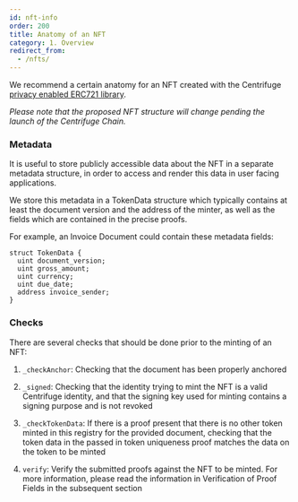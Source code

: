```yaml
---
id: nft-info
order: 200
title: Anatomy of an NFT
category: 1. Overview
redirect_from:
  - /nfts/
---
```


We recommend a certain anatomy for an NFT created with the Centrifuge [privacy enabled ERC721 library](https://github.com/centrifuge/privacy-enabled-erc721/tree/develop).

*Please note that the proposed NFT structure will change pending the launch of the Centrifuge Chain.*

### Metadata

It is useful to store publicly accessible data about the NFT in a separate metadata structure, in order to access and render this data in user facing applications.

We store this metadata in a TokenData structure which typically contains at least the document version and the address of the minter, as well as the fields which are contained in the precise proofs.

For example, an Invoice Document could contain these metadata fields:

```
struct TokenData {
  uint document_version;
  uint gross_amount;
  uint currency;
  uint due_date;
  address invoice_sender;
}
  ```

### Checks

There are several checks that should be done prior to the minting of an NFT:

1. `_checkAnchor`: Checking that the document has been properly anchored

2. `_signed`: Checking that the identity trying to mint the NFT is a valid Centrifuge identity, and that the signing key used for minting contains a signing purpose and is not revoked

3. `_checkTokenData`: If there is a proof present that there is no other token minted in this registry for the provided document, checking that the token data in the passed in token uniqueness proof matches the data on the token to be minted

4. `verify`:  Verify the submitted proofs against the NFT to be minted. For more information, please read the information in Verification of Proof Fields in the subsequent section

